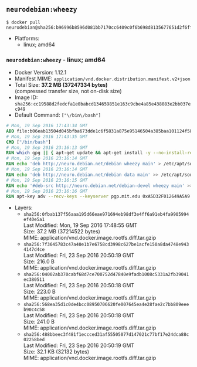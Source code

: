 ## `neurodebian:wheezy`

```console
$ docker pull neurodebian@sha256:b96996b8596d081bb7170cc6409c0f6b698d8135677651d2f6ff3dec04c02f6d
```

-	Platforms:
	-	linux; amd64

### `neurodebian:wheezy` - linux; amd64

-	Docker Version: 1.12.1
-	Manifest MIME: `application/vnd.docker.distribution.manifest.v2+json`
-	Total Size: **37.2 MB (37247334 bytes)**  
	(compressed transfer size, not on-disk size)
-	Image ID: `sha256:cc19588d2fedcfa1e0babcd134659851e163c9cbe4a85e438083e2bb037ec949`
-	Default Command: `["\/bin\/bash"]`

```dockerfile
# Mon, 19 Sep 2016 17:43:34 GMT
ADD file:b06eab13504d045bfba673dde1c6f5831a875e95146504a385baa101124f58f5 in / 
# Mon, 19 Sep 2016 17:43:35 GMT
CMD ["/bin/bash"]
# Mon, 19 Sep 2016 23:16:13 GMT
RUN which gpg || { apt-get update && apt-get install -y --no-install-recommends gnupg dirmngr && rm -rf /var/lib/apt/lists/*; }
# Mon, 19 Sep 2016 23:16:14 GMT
RUN echo 'deb http://neuro.debian.net/debian wheezy main' > /etc/apt/sources.list.d/neurodebian.sources.list
# Mon, 19 Sep 2016 23:16:14 GMT
RUN echo 'deb http://neuro.debian.net/debian data main' >> /etc/apt/sources.list.d/neurodebian.sources.list
# Mon, 19 Sep 2016 23:16:15 GMT
RUN echo '#deb-src http://neuro.debian.net/debian-devel wheezy main' >> /etc/apt/sources.list.d/neurodebian.sources.list
# Mon, 19 Sep 2016 23:16:16 GMT
RUN apt-key adv --recv-keys --keyserver pgp.mit.edu 0xA5D32F012649A5A9
```

-	Layers:
	-	`sha256:0fbab137f56aaa195d66eae971694eb98df3e4ff6a91eb4fa9905994ef40e5a1`  
		Last Modified: Mon, 19 Sep 2016 17:48:55 GMT  
		Size: 37.2 MB (37214522 bytes)  
		MIME: application/vnd.docker.image.rootfs.diff.tar.gzip
	-	`sha256:7f3645783c47a40e1b7e6758cd3998c627be1acfe150a8da4748e9434147d4ce`  
		Last Modified: Fri, 23 Sep 2016 20:50:19 GMT  
		Size: 216.0 B  
		MIME: application/vnd.docker.image.rootfs.diff.tar.gzip
	-	`sha256:04002ab370cabf68d7ce700752d47840e9fadb1008c5331a2fb39041ec380511`  
		Last Modified: Fri, 23 Sep 2016 20:50:18 GMT  
		Size: 223.0 B  
		MIME: application/vnd.docker.image.rootfs.diff.tar.gzip
	-	`sha256:568ea35d1c0de4bcc08950706620fe007645ea4e28fae2c7bb809eeeb90c4c58`  
		Last Modified: Fri, 23 Sep 2016 20:50:18 GMT  
		Size: 241.0 B  
		MIME: application/vnd.docker.image.rootfs.diff.tar.gzip
	-	`sha256:488bbeec3f481f1eccced31af55505077d147021c77bf17e24dca88c02258bed`  
		Last Modified: Fri, 23 Sep 2016 20:50:19 GMT  
		Size: 32.1 KB (32132 bytes)  
		MIME: application/vnd.docker.image.rootfs.diff.tar.gzip
